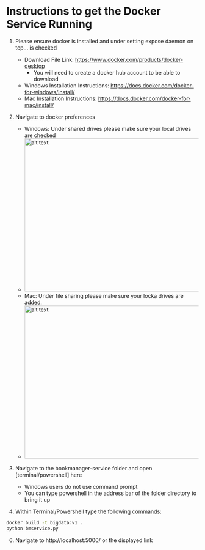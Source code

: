 # Instructions to get the Docker Service Running


1. Please ensure docker is installed and under setting expose daemon on tcp... is checked
   * Download File Link: https://www.docker.com/products/docker-desktop
       * You will need to create a docker hub account to be able to download
   * Windows Installation Instructions: https://docs.docker.com/docker-for-windows/install/
   * Mac Installation Instructions: https://docs.docker.com/docker-for-mac/install/

2. Navigate to docker preferences
   * Windows: Under shared drives please make sure your local drives are checked
   * <img src="https://docs.docker.com/docker-for-windows/images/settings-shared-drives.png" alt="alt text" width="500" height="400">
   * Mac: Under file sharing please make sure your locka drives are added. 
   * <img src="https://docs.docker.com/v17.12/docker-for-mac/images/menu/d4m-menu-prefs-fileshare.png" alt="alt text" width="500" height="400">

3. Navigate to the bookmanager-service folder and open [terminal/powershell] here
   - Windows users do not use command prompt
   - You can type powershell in the address bar of the folder directory to bring it up

4. Within Terminal/Powershell type the following commands: 
```bash 
docker build -t bigdata:v1 .
python bmservice.py
```

6. Navigate to http://localhost:5000/ or the displayed link
